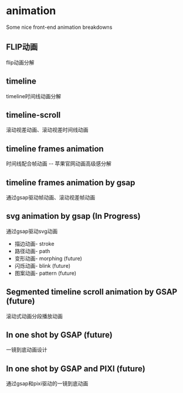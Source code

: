 # animation

Some nice front-end animation breakdowns

## FLIP动画

flip动画分解

## timeline

timeline时间线动画分解

## timeline-scroll

滚动视差动画、滚动视差时间线动画

## timeline frames animation

时间线配合帧动画 --  苹果官网动画高级感分解

## timeline frames animation by gsap

通过gsap驱动帧动画、滚动视差帧动画

## svg animation by gsap (In Progress)

通过gsap驱动svg动画

- 描边动画- stroke
- 路径动画- path
- 变形动画- morphing (future)
- 闪烁动画- blink (future)
- 图案动画- pattern (future)

## Segmented timeline scroll animation by GSAP (future)

滚动式动画分段播放动画

## In one shot by GSAP (future)

一镜到底动画设计

## In one shot by GSAP and PIXI (future)

通过gsap和pixi驱动的一镜到底动画
